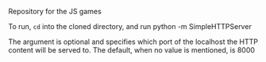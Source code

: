 Repository for the JS games

To run, `cd` into the cloned directory, and run
    python -m SimpleHTTPServer <port>

The <port> argument is optional and specifies which port of the localhost the HTTP content will be served to. The default, when no value is mentioned, is 8000
